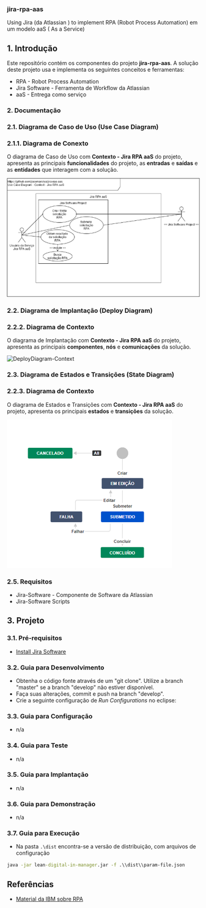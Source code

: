 ### jira-rpa-aas
Using Jira (da Atlassian ) to implement RPA (Robot Process Automation) em um modelo aaS ( As a Service)


## 1. Introdução

Este repositório contém os componentes do projeto **jira-rpa-aas**. A solução deste projeto usa e implementa os seguintes conceitos e ferramentas:
* RPA - Robot Process Automation
* Jira Software - Ferramenta de Workflow da Atlassian
* aaS - Entrega como serviço

### 2. Documentação

### 2.1. Diagrama de Caso de Uso (Use Case Diagram)
### 2.1.1. Diagrama de Conexto

O diagrama de Caso de Uso com **Contexto - Jira RPA aaS** do projeto, apresenta as principais **funcionalidades** do projeto, as **entradas** e **saídas** e as **entidades** que interagem com a solução.

![UseCaseDiagram-Context](doc/UseCaseDiagram%20-%20Context%20-%20Jira%20RPA%20aaS.png)

### 2.2. Diagrama de Implantação (Deploy Diagram)
### 2.2.2. Diagrama de Contexto

O diagrama de Implantação com **Contexto - Jira RPA aaS** do projeto, apresenta as principais **componentes**, **nós** e **comunicações** da solução.

![DeployDiagram-Context](doc/DeployDiagram%20-%20Context%20-%20Jira%20RPA%20aaS.png)

### 2.3. Diagrama de Estados e Transições (State Diagram)
### 2.2.3. Diagrama de Contexto

O diagrama de Estados e Transições com **Contexto - Jira RPA aaS** do projeto, apresenta os principais **estados** e **transições** da solução.

![StateDiagram-Context](doc/StateDiagram%20-%20Context%20-%20Jira%20RPA%20aaS.png)

### 2.5. Requisitos ###

* Jira-Software - Componente de Software da Atlassian
* Jira-Software Scripts


## 3. Projeto ##

### 3.1. Pré-requisitos ###

* [Install Jira Software](https://github.com/josemarsilva/eval-virtualbox-vm-ubuntu-server#324-atlassian-jira-software-e-jira-core-for-linux-ubuntu)


### 3.2. Guia para Desenvolvimento ###

* Obtenha o código fonte através de um "git clone". Utilize a branch "master" se a branch "develop" não estiver disponível.
* Faça suas alterações, commit e push na branch "develop".
* Crie a seguinte configuração de _Run Configurations_ no eclipse:


### 3.3. Guia para Configuração ###

* n/a


### 3.4. Guia para Teste ###

* n/a


### 3.5. Guia para Implantação ###

* n/a


### 3.6. Guia para Demonstração ###

* n/a

### 3.7. Guia para Execução ###

* Na pasta `.\dist` encontra-se a versão de distribuição, com arquivos de configuração

```cmd
java -jar lean-digital-in-manager.jar -f .\\dist\\param-file.json
```


## Referências ##

* [Material da IBM sobre RPA](https://www.ibm.com/br-pt/automation/rpa?p1=Search&p4=43700052629843287&p5=e&cm_mmc=Search_Google-_-1S_1S-_-LA_BR-_-rpa_e&cm_mmca7=71700000065117446&cm_mmca8=aud-382859943522:kwd-176772556&cm_mmca9=CjwKCAjw4KD0BRBUEiwA7MFNTWazNMU4x-6wijzylZIY0ZBcxdLkT1EZ3q8lX8PHy8jp0ooRJzmQKBoCivkQAvD_BwE&cm_mmca10=427854564440&cm_mmca11=e&gclid=CjwKCAjw4KD0BRBUEiwA7MFNTWazNMU4x-6wijzylZIY0ZBcxdLkT1EZ3q8lX8PHy8jp0ooRJzmQKBoCivkQAvD_BwE&gclsrc=aw.ds)
